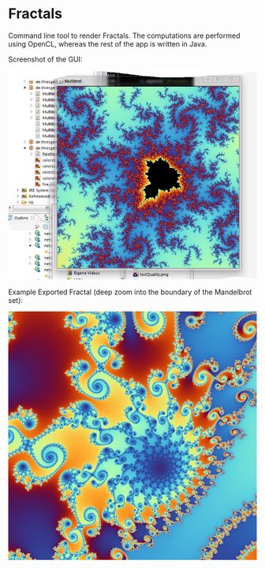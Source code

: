 # Fractals

Command line tool to render Fractals. The computations are performed using OpenCL, whereas the rest of the app is written in Java.

Screenshot of the GUI:

![gui.png](gui.png)

Example Exported Fractal (deep zoom into the boundary of the Mandelbrot set):

![mandelbrot_zoom.png](mandelbrot_zoom.png)
